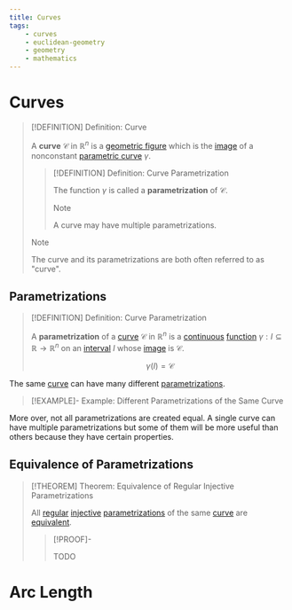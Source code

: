 ```yaml
---
title: Curves
tags:
    - curves
    - euclidean-geometry
    - geometry
    - mathematics
---
```


# Curves

>[!DEFINITION] Definition: Curve
>
>A **curve** $\mathcal{C}$ in $\mathbb{R}^n$ is a [geometric figure](../Geometric%20Shapes.md) which is the [image](../../../Analysis/Functions/Functions.md) of a nonconstant [parametric curve](../../../Analysis/Real%20Analysis/Real%20Vector%20Functions/Parametric%20Curves/Parametric%20Curve.md) $\gamma$.
>
>>[!DEFINITION] Definition: Curve Parametrization
>>
>>The function $\gamma$ is called a **parametrization** of $\mathcal{C}$.
>>
>>>[!NOTE]
>>>
>>>A curve may have multiple parametrizations.
>>>
>>
>
>>[!NOTE]
>>
>>The curve and its parametrizations are both often referred to as "curve".
>>
>

## Parametrizations

>[!DEFINITION] Definition: Curve Parametrization
>
>A **parametrization** of a [curve](Curves.md#Curves) $\mathcal{C}$ in $\mathbb{R}^n$ is a [continuous](../../../Analysis/Real%20Analysis/Real%20Vector%20Functions/Continuity%20of%20Real%20Vector%20Functions.md) [function](../../../Analysis/Real%20Analysis/Real%20Vector%20Functions/Real%20Vector%20Function.md) $\gamma: I \subseteq \mathbb{R} \to \mathbb{R}^n$ on an [interval](../../../Analysis/Real%20Analysis/The%20Topology%20of%20Euclidean%20Space.md) $I$ whose [image](../../../Analysis/Functions/Functions.md) is $\mathcal{C}$.
>
>$$
>\gamma(I) = \mathcal{C}
>$$
>

The same [curve](Curves.md#Curves) can have many different [parametrizations](Curves.md#Parametrizations).

>[!EXAMPLE]- Example: Different Parametrizations of the Same Curve
>
>
>

More over, not all parametrizations are created equal. A single curve can have multiple parametrizations but some of them will be more useful than others because they have certain properties. 

## Equivalence of Parametrizations

>[!THEOREM] Theorem: Equivalence of Regular Injective Parametrizations
>
>All [regular](TODO) [injective](../../../Analysis/Functions/Types%20of%20Functions/Injection.md) [parametrizations](Curves.md#Parametrizations) of the same [curve](Curves.md#Curves) are [equivalent](Curves.md#Equivalence%20of%20Parametrizations).
>
>>[!PROOF]-
>>
>>TODO
>>
>

# Arc Length

